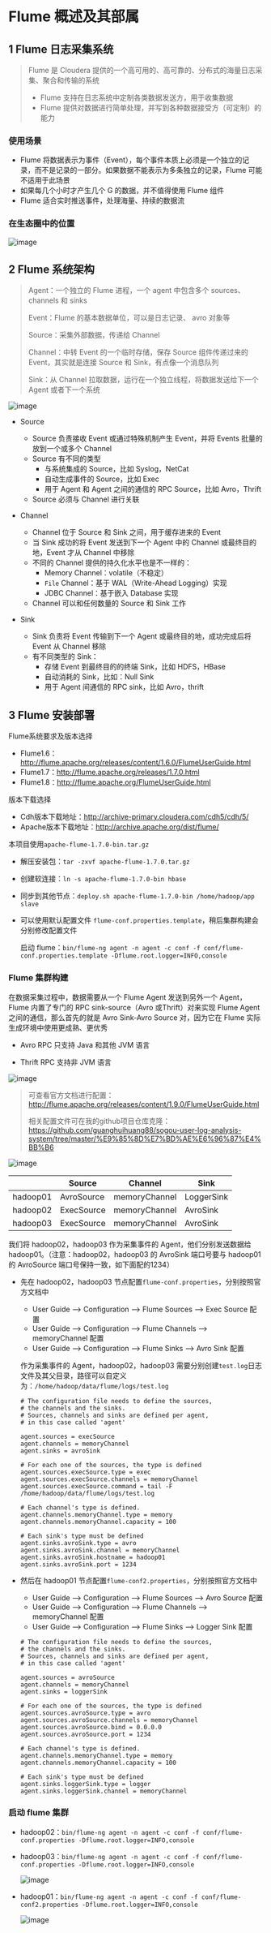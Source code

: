 # Flume 概述及其部属

## 1 Flume 日志采集系统

> Flume 是 Cloudera 提供的一个高可用的、高可靠的、分布式的海量日志采集、聚合和传输的系统
>
> - Flume 支持在日志系统中定制各类数据发送方，用于收集数据
> - Flume 提供对数据进行简单处理，并写到各种数据接受方（可定制）的能力

### 使用场景

- Flume 将数据表示为事件（Event），每个事件本质上必须是一个独立的记录，而不是记录的一部分。如果数据不能表示为多条独立的记录，Flume 可能不适用于此场景
- 如果每几个小时才产生几个 G 的数据，并不值得使用 Flume 组件
- Flume 适合实时推送事件，处理海量、持续的数据流

### 在生态圈中的位置

<img src="https://hexo.oss-cn-beijing.aliyuncs.com/%E9%A1%B9%E7%9B%AE/%E6%90%9C%E7%8B%97%E7%94%A8%E6%88%B7%E6%97%A5%E5%BF%97%E5%88%86%E6%9E%90%E7%B3%BB%E7%BB%9F/076.jpg" alt="image" style="zoom:;" />

## 2 Flume 系统架构

> Agent：一个独立的 Flume 进程，一个 agent 中包含多个 sources、channels 和 sinks
>
> Event：Flume 的基本数据单位，可以是日志记录、 avro 对象等
>
> Source：采集外部数据，传递给 Channel
>
> Channel：中转 Event 的一个临时存储，保存 Source 组件传递过来的 Event，其实就是连接 Source 和 Sink，有点像一个消息队列
>
> Sink：从 Channel 拉取数据，运行在一个独立线程，将数据发送给下一个 Agent 或者下一个系统

<img src="https://hexo.oss-cn-beijing.aliyuncs.com/%E9%A1%B9%E7%9B%AE/%E6%90%9C%E7%8B%97%E7%94%A8%E6%88%B7%E6%97%A5%E5%BF%97%E5%88%86%E6%9E%90%E7%B3%BB%E7%BB%9F/086.jpg" alt="image" style="zoom:;" />

- Source
  - Source 负责接收 Event 或通过特殊机制产生 Event，并将 Events 批量的放到一个或多个 Channel
  - Source 有不同的类型
    - 与系统集成的 Source，比如 Syslog，NetCat
    - 自动生成事件的 Source，比如 Exec
    - 用于 Agent 和 Agent 之间的通信的 RPC Source，比如 Avro，Thrift
  - Source 必须与 Channel 进行关联

- Channel
  - Channel 位于 Source 和 Sink 之间，用于缓存进来的 Event
  - 当 Sink 成功的将 Event 发送到下一个 Agent 中的 Channel 或最终目的地，Event 才从 Channel 中移除
  - 不同的 Channel 提供的持久化水平也是不一样的：
    - Memory Channel：volatile（不稳定）
    - `File` Channel：基于 WAL（Write-Ahead Logging）实现
    - JDBC Channel：基于嵌入 Database 实现
  - Channel 可以和任何数量的 Source 和 Sink 工作
- Sink
  - Sink 负责将 Event 传输到下一个 Agent 或最终目的地，成功完成后将 Event 从 Channel 移除
  - 有不同类型的 Sink：
    - 存储 Event 到最终目的的终端 Sink，比如 HDFS，HBase
    - 自动消耗的 Sink，比如：Null Sink
    - 用于 Agent 间通信的 RPC sink，比如 Avro，thrift

## 3 Flume 安装部署

Flume系统要求及版本选择

- Flume1.6：http://flume.apache.org/releases/content/1.6.0/FlumeUserGuide.html
- Flume1.7：http://flume.apache.org/releases/1.7.0.html
- Flume1.8：http://flume.apache.org/FlumeUserGuide.html

版本下载选择

- Cdh版本下载地址：http://archive-primary.cloudera.com/cdh5/cdh/5/
- Apache版本下载地址：http://archive.apache.org/dist/flume/

本项目使用`apache-flume-1.7.0-bin.tar.gz`

- 解压安装包：`tar -zxvf apache-flume-1.7.0.tar.gz`
- 创建软连接：`ln -s apache-flume-1.7.0-bin hbase`
- 同步到其他节点：`deploy.sh apache-flume-1.7.0-bin /home/hadoop/app slave` 

- 可以使用默认配置文件 `flume-conf.properties.template`，稍后集群构建会分别修改配置文件

  启动 flume：`bin/flume-ng agent -n agent -c conf -f conf/flume-conf.properties.template -Dflume.root.logger=INFO,console`

### Flume 集群构建

在数据采集过程中，数据需要从一个 Flume Agent 发送到另外一个 Agent，Flume 内置了专门的 RPC sink-source（Avro 或Thrift）对来实现 Flume Agent 之间的通信，那么首先的就是 Avro Sink-Avro Source 对，因为它在 Flume 实际生成环境中使用更成熟、更优秀

- Avro RPC 只支持 Java 和其他 JVM 语言

- Thrift RPC 支持非 JVM 语言

<img src="https://hexo.oss-cn-beijing.aliyuncs.com/%E9%A1%B9%E7%9B%AE/%E6%90%9C%E7%8B%97%E7%94%A8%E6%88%B7%E6%97%A5%E5%BF%97%E5%88%86%E6%9E%90%E7%B3%BB%E7%BB%9F/087.jpg" alt="image" style="zoom:;" />

> 可查看官方文档进行配置：http://flume.apache.org/releases/content/1.9.0/FlumeUserGuide.html
>
> 相关配置文件可在我的github项目仓库克隆：https://github.com/guanghuihuang88/sogou-user-log-analysis-system/tree/master/%E9%85%8D%E7%BD%AE%E6%96%87%E4%BB%B6

<img src="https://hexo.oss-cn-beijing.aliyuncs.com/%E9%A1%B9%E7%9B%AE/%E6%90%9C%E7%8B%97%E7%94%A8%E6%88%B7%E6%97%A5%E5%BF%97%E5%88%86%E6%9E%90%E7%B3%BB%E7%BB%9F/088.jpg" alt="image" style="zoom:;" />

|          | Source     | Channel       | Sink       |
| -------- | ---------- | ------------- | ---------- |
| hadoop01 | AvroSource | memoryChannel | LoggerSink |
| hadoop02 | ExecSource | memoryChannel | AvroSink   |
| hadoop03 | ExecSource | memoryChannel | AvroSink   |

我们将 hadoop02，hadoop03 作为采集事件的 Agent，他们分别发送数据给 hadoop01。（注意：hadoop02，hadoop03 的 AvroSink 端口号要与 hadoop01 的 AvroSource 端口号保持一致，如下面配的1234）

- 先在 hadoop02，hadoop03 节点配置`flume-conf.properties`，分别按照官方文档中

  - User Guide —> Configuration —> Flume Sources —> Exec Source 配置
  - User Guide —> Configuration —> Flume Channels —> memoryChannel 配置
  - User Guide —> Configuration —> Flume Sinks —> Avro Sink 配置

  作为采集事件的 Agent，hadoop02，hadoop03 需要分别创建`test.log`日志文件及其父目录，路径可以自定义为：`/home/hadoop/data/flume/logs/test.log`

  ```properties
  # The configuration file needs to define the sources, 
  # the channels and the sinks.
  # Sources, channels and sinks are defined per agent, 
  # in this case called 'agent'
  
  agent.sources = execSource
  agent.channels = memoryChannel
  agent.sinks = avroSink
  
  # For each one of the sources, the type is defined
  agent.sources.execSource.type = exec
  agent.sources.execSource.channels = memoryChannel
  agent.sources.execSource.command = tail -F /home/hadoop/data/flume/logs/test.log
  
  # Each channel's type is defined.
  agent.channels.memoryChannel.type = memory
  agent.channels.memoryChannel.capacity = 100
  
  # Each sink's type must be defined
  agent.sinks.avroSink.type = avro
  agent.sinks.avroSink.channel = memoryChannel
  agent.sinks.avroSink.hostname = hadoop01
  agent.sinks.avroSink.port = 1234
  ```

- 然后在 hadoop01 节点配置`flume-conf2.properties`，分别按照官方文档中

  - User Guide —> Configuration —> Flume Sources —> Avro Source 配置
  - User Guide —> Configuration —> Flume Channels —> memoryChannel 配置
  - User Guide —> Configuration —> Flume Sinks —> Logger Sink 配置

  ```properties
  # The configuration file needs to define the sources, 
  # the channels and the sinks.
  # Sources, channels and sinks are defined per agent, 
  # in this case called 'agent'
  
  agent.sources = avroSource
  agent.channels = memoryChannel
  agent.sinks = loggerSink
  
  # For each one of the sources, the type is defined
  agent.sources.avroSource.type = avro
  agent.sources.avroSource.channels = memoryChannel
  agent.sources.avroSource.bind = 0.0.0.0
  agent.sources.avroSource.port = 1234
  
  # Each channel's type is defined.
  agent.channels.memoryChannel.type = memory
  agent.channels.memoryChannel.capacity = 100
  
  # Each sink's type must be defined
  agent.sinks.loggerSink.type = logger
  agent.sinks.loggerSink.channel = memoryChannel
  ```

### 启动 flume 集群

- hadoop02：`bin/flume-ng agent -n agent -c conf -f conf/flume-conf.properties -Dflume.root.logger=INFO,console`

- hadoop03：`bin/flume-ng agent -n agent -c conf -f conf/flume-conf.properties -Dflume.root.logger=INFO,console`

  <img src="https://hexo.oss-cn-beijing.aliyuncs.com/%E9%A1%B9%E7%9B%AE/%E6%90%9C%E7%8B%97%E7%94%A8%E6%88%B7%E6%97%A5%E5%BF%97%E5%88%86%E6%9E%90%E7%B3%BB%E7%BB%9F/089.jpg" alt="image" style="zoom:;" />

- hadoop01：`bin/flume-ng agent -n agent -c conf -f conf/flume-conf2.properties -Dflume.root.logger=INFO,console`

  <img src="https://hexo.oss-cn-beijing.aliyuncs.com/%E9%A1%B9%E7%9B%AE/%E6%90%9C%E7%8B%97%E7%94%A8%E6%88%B7%E6%97%A5%E5%BF%97%E5%88%86%E6%9E%90%E7%B3%BB%E7%BB%9F/090.jpg" alt="image" style="zoom:;" />



